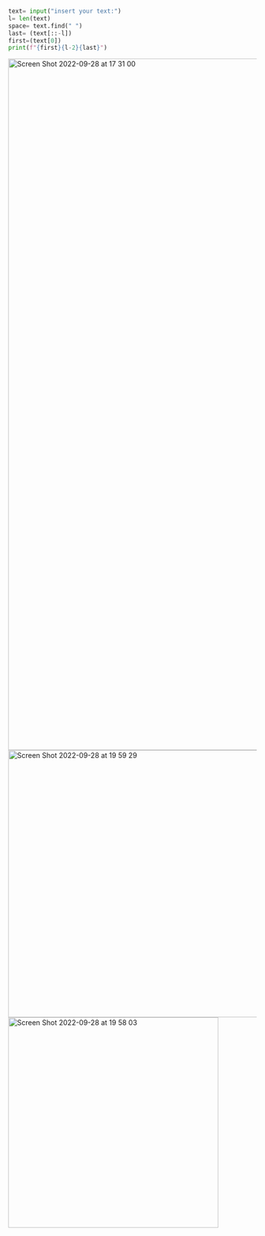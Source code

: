 ```.py

text= input("insert your text:")
l= len(text)
space= text.find(" ")
last= (text[::-l])
first=(text[0])
print(f"{first}{l-2}{last}")
```

<img width="1400" alt="Screen Shot 2022-09-28 at 17 31 00" src="https://user-images.githubusercontent.com/111941990/192762305-db4b0f7d-bf26-4e02-a3dc-7f5de809d19f.png">

<img width="541" alt="Screen Shot 2022-09-28 at 19 59 29" src="https://user-images.githubusercontent.com/111941990/192763045-58ffeee1-d9e6-42e6-95e3-a04485509bda.png">

<img width="426" alt="Screen Shot 2022-09-28 at 19 58 03" src="https://user-images.githubusercontent.com/111941990/192763064-f4d442be-96a4-43d4-a5c0-b63501bccfb7.png">
